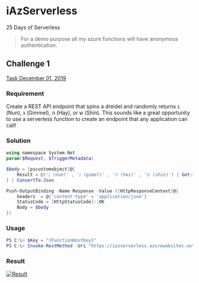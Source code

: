 # iAzServerless

25 Days of Serverless

> For a demo purpose all my azure functions will have anonymous authentication.

## Challenge 1

[Task December 01, 2019](https://25daysofserverless.com/calendar/1)

### Requirement

Create a REST API endpoint that spins a dreidel and randomly returns נ (Nun), ג (Gimmel), ה (Hay), or ש (Shin). This sounds like a great opportunity to use a serverless function to create an endpoint that any application can call!

### Solution

```PowerShell
using namespace System.Net
param($Request, $TriggerMetadata)

$body = [pscustomobject]@{
    Result = @('נ (nun)' , 'ג (gimel)' , 'ה (hei)' , 'ש (shin)') | Get-Random
} | ConvertTo-Json

Push-OutputBinding -Name Response -Value ([HttpResponseContext]@{
    headers  = @{'content-type' = 'application/json'}
    StatusCode = [HttpStatusCode]::OK
    Body = $body
})
```

### Usage

```PowerShell
PS C:\> $Key = "{FunctionHostKey}"
PS C:\> Invoke-RestMethod -Uri "https://iazserverless.azurewebsites.net/api/SpinDreidel"
```

### Result

[![Result](https://cdn.imgbin.com/23/17/19/imgbin-dreidel-hanukkah-accordion-h9LbzwFgKsDz6qF210BZg0i3w.jpg)](https://github.com/ChendrayanV/iAzServerless/blob/master/assets/Dreidel.mp4)
